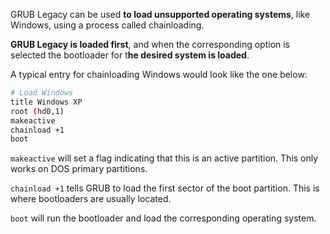 
GRUB Legacy can be used **to load unsupported operating systems**, like Windows, using a process called chainloading.

**GRUB Legacy is loaded first**, and when the corresponding option is selected the bootloader for t**he desired system is loaded**.

A typical entry for chainloading Windows would look like the one below:


```Bash
# Load Windows
title Windows XP
root (hd0,1)
makeactive
chainload +1
boot
```

`makeactive`
	will set a flag indicating that this is an active partition. This only works on DOS primary partitions.

`chainload +1`
	tells GRUB to load the first sector of the boot partition. This is where bootloaders are usually located.

`boot`
	will run the bootloader and load the corresponding operating system.

